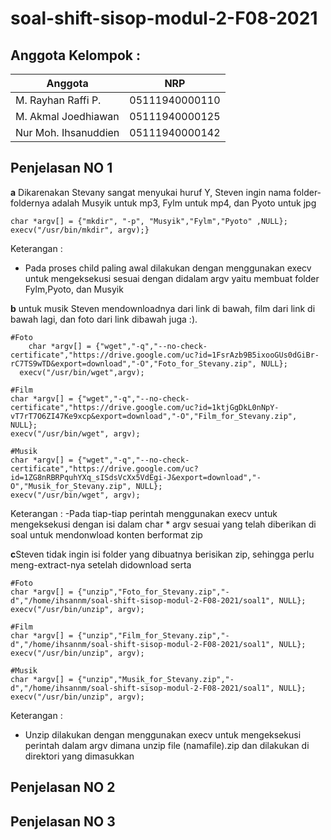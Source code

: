 # soal-shift-sisop-modul-2-F08-2021 

## Anggota Kelompok :
Anggota | NRP
--------|-------------
M. Rayhan Raffi P. | 05111940000110
M. Akmal Joedhiawan | 05111940000125
Nur Moh. Ihsanuddien | 05111940000142

## Penjelasan NO 1
**a** Dikarenakan Stevany sangat menyukai huruf Y, Steven ingin nama
folder-foldernya adalah Musyik untuk mp3, Fylm untuk mp4, dan Pyoto untuk jpg

```
char *argv[] = {"mkdir", "-p", "Musyik","Fylm","Pyoto" ,NULL};
execv("/usr/bin/mkdir", argv);}
```
Keterangan : 
- Pada proses child paling awal dilakukan dengan menggunakan execv untuk mengeksekusi sesuai dengan didalam argv yaitu membuat folder Fylm,Pyoto, dan Musyik

**b** untuk musik Steven mendownloadnya dari link di bawah, film dari link di bawah lagi, dan foto dari link
dibawah juga :).


```
#Foto
	char *argv[] = {"wget","-q","--no-check-certificate","https://drive.google.com/uc?id=1FsrAzb9B5ixooGUs0dGiBr-rC7TS9wTD&export=download","-O","Foto_for_Stevany.zip", NULL};
  execv("/usr/bin/wget",argv);
```

```
#Film
char *argv[] = {"wget","-q","--no-check-certificate","https://drive.google.com/uc?id=1ktjGgDkL0nNpY-vT7rT7O6ZI47Ke9xcp&export=download","-O","Film_for_Stevany.zip", NULL};
execv("/usr/bin/wget", argv);
```

```
#Musik
char *argv[] = {"wget","-q","--no-check-certificate","https://drive.google.com/uc?id=1ZG8nRBRPquhYXq_sISdsVcXx5VdEgi-J&export=download","-O","Musik_for_Stevany.zip", NULL};
execv("/usr/bin/wget", argv);
```

Keterangan : 
-Pada tiap-tiap perintah menggunakan execv untuk mengeksekusi dengan isi dalam char * argv sesuai yang telah diberikan di soal untuk mendonwload konten berformat zip

**c**Steven tidak ingin isi folder yang dibuatnya berisikan zip, sehingga perlu
meng-extract-nya setelah didownload serta

```
#Foto
char *argv[] = {"unzip","Foto_for_Stevany.zip","-d","/home/ihsannm/soal-shift-sisop-modul-2-F08-2021/soal1", NULL};
execv("/usr/bin/unzip", argv);
```

```
#Film
char *argv[] = {"unzip","Film_for_Stevany.zip","-d","/home/ihsannm/soal-shift-sisop-modul-2-F08-2021/soal1", NULL};
execv("/usr/bin/unzip", argv);
```

```
#Musik
char *argv[] = {"unzip","Musik_for_Stevany.zip","-d","/home/ihsannm/soal-shift-sisop-modul-2-F08-2021/soal1", NULL};
execv("/usr/bin/unzip", argv);
```
Keterangan :
- Unzip dilakukan dengan menggunakan execv untuk mengeksekusi perintah dalam argv dimana unzip file (namafile).zip dan dilakukan di direktori yang dimasukkan 

## Penjelasan NO 2 

## Penjelasan NO 3 

